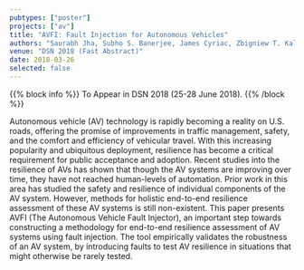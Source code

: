 ```yaml
---
pubtypes: ["poster"]
projects: ["av"]
title: "AVFI: Fault Injection for Autonomous Vehicles"
authors: "Saurabh Jha, Subho S. Banerjee, James Cyriac, Zbigniew T. Kalbarczyk and Ravishankar K. Iyer"
venue: "DSN 2018 (Fast Abstract)"
date: 2018-03-26
selected: false
---
```


{{% block info %}}
To Appear in DSN 2018 (25-28 June 2018).
{{% /block %}}

Autonomous vehicle (AV) technology is rapidly becoming a reality on U.S. roads, offering the promise of improvements
in traffic management, safety, and the comfort and efficiency of vehicular travel. With this increasing popularity
and ubiquitous deployment, resilience has become a critical requirement for public acceptance and adoption. Recent
studies into the resilience of AVs has shown that though the AV systems are improving over time, they have not reached
human-levels of automation. Prior work in this area has studied the safety and resilience of individual components of
the AV system. However, methods for holistic end-to-end resilience assessment of these AV systems is still non-existent.
This paper presents AVFI (The Autonomous Vehicle Fault Injector), an important step towards constructing a methodology
for end-to-end resilience assessment of AV systems using fault injection. The tool empirically validates the robustness
of an AV system, by introducing faults to test AV resilience in situations that might otherwise be rarely tested.

